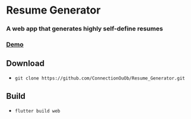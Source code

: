 # Resume Generator
### A web app that generates highly self-define resumes

### [Demo](https://connectionouob.github.io/resume-generator/)

## Download
- ```git clone https://github.com/ConnectionOuOb/Resume_Generator.git```

## Build
- ```flutter build web```
